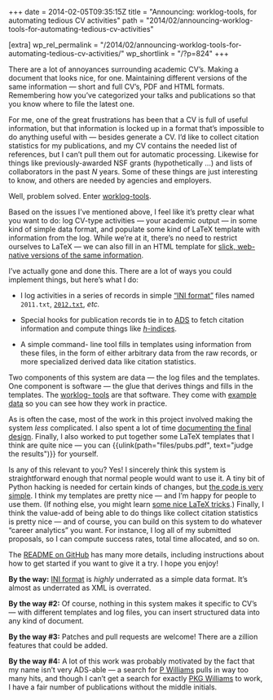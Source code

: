 +++
date = 2014-02-05T09:35:15Z
title = "Announcing: worklog-tools, for automating tedious CV activities"
path = "2014/02/announcing-worklog-tools-for-automating-tedious-cv-activities"

[extra]
wp_rel_permalink = "/2014/02/announcing-worklog-tools-for-automating-tedious-cv-activities/"
wp_shortlink = "/?p=824"
+++

There are a lot of annoyances surrounding academic CV’s. Making a document
that looks nice, for one. Maintaining different versions of the same
information — short and full CV’s, PDF and HTML formats. Remembering how
you’ve categorized your talks and publications so that you know where to file
the latest one.

For me, one of the great frustrations has been that a CV is full of useful
information, but that information is locked up in a format that’s impossible
to do anything useful with — besides generate a CV. I’d like to collect
citation statistics for my publications, and my CV contains the needed list of
references, but I can’t pull them out for automatic processing. Likewise for
things like previously-awarded NSF grants (hypothetically …) and lists of
collaborators in the past _N_ years. Some of these things are just interesting
to know, and others are needed by agencies and employers.

Well, problem solved. Enter
[worklog-tools](https://github.com/pkgw/worklog-tools/).

Based on the issues I’ve mentioned above, I feel like it’s pretty clear what
you want to do: log CV-type activities — your academic output — in some kind
of simple data format, and populate some kind of LaTeX template with
information from the log. While we’re at it, there’s no need to restrict
ourselves to LaTeX — we can also fill in an HTML template for
[slick, web- native versions of the same information](@/pubs.md).

I’ve actually gone and done this. There are a lot of ways you could implement
things, but here’s what I do:

- I log activities in a series of records in simple
  [“INI format”](http://en.wikipedia.org/wiki/INI_format) files named
  `2011.txt`,
  [`2012.txt`](https://github.com/pkgw/worklog-tools/blob/master/example/2012.txt),
  _etc._

- Special hooks for publication records tie in to
  [ADS](http://adsabs.harvard.edu/) to fetch citation information and compute
  things like [_h_-indices](http://en.wikipedia.org/wiki/H-index).

- A simple command- line tool fills in templates using information from these
  files, in the form of either arbitrary data from the raw records, or more
  specialized derived data like citation statistics.

Two components of this system are data — the log files and the templates. One
component is software — the glue that derives things and fills in the
templates. The [worklog- tools](https://github.com/pkgw/worklog-tools/) are
that software. They come with
[example data](https://github.com/pkgw/worklog-tools/tree/master/example) so
you can see how they work in practice.

As is often the case, most of the work in this project involved making the
system _less_ complicated. I also spent a lot of time
[documenting the final design](https://github.com/pkgw/worklog-tools/#readme).
Finally, I also worked to put together some LaTeX templates that I think are
quite nice — you can {{ulink(path="files/pubs.pdf", text="judge the results")}} for
yourself.

Is any of this relevant to you? Yes! I sincerely think this system is
straightforward enough that normal people would want to use it. A tiny bit of
Python hacking is needed for certain kinds of changes, but
[the code is very simple](https://github.com/pkgw/worklog-tools/blob/master/worklog.py).
I think my templates are pretty nice — and I’m happy for people to use them.
(If nothing else, you might learn
[some nice LaTeX tricks](https://github.com/pkgw/worklog-tools/blob/master/example/cv.tmpl.tex#L23).)
Finally, I think the value-add of being able to do things like collect
citation statistics is pretty nice — and of course, you can build on this
system to do whatever “career analytics” you want. For instance, I log all of
my submitted proposals, so I can compute success rates, total time allocated,
and so on.

The [README on GitHub](https://github.com/pkgw/worklog-tools/#readme) has many
more details, including instructions about how to get started if you want to
give it a try. I hope you enjoy!

**By the way:** [INI format](http://en.wikipedia.org/wiki/INI_format) is
_highly_ underrated as a simple data format. It’s almost as underrated as XML
is overrated.

**By the way #2:** Of course, nothing in this system makes it specific to CV’s
— with different templates and log files, you can insert structured data into
any kind of document.

**By the way #3:** Patches and pull requests are welcome! There are a zillion
features that could be added.

**By the way #4:** A lot of this work was probably motivated by the fact that
my name isn’t very ADS-able — a search for
[P Williams](http://adsabs.harvard.edu/cgi-bin/nph-abs_connect?return_req=no_params&author=Williams,%20P&db_key=AST)
pulls in way too many hits, and though I can’t get a search for exactly
[PKG Williams](http://adsabs.harvard.edu/cgi-bin/nph-abs_connect?return_req=no_params&author=Williams,%20P%20K%20G&db_key=AST)
to work, I have a fair number of publications without the middle initials.
